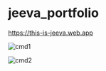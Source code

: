 # jeeva_portfolio
https://this-is-jeeva.web.app

![cmd1](https://user-images.githubusercontent.com/66915813/184848794-a5a3c038-db6b-461a-a99d-4b7532cfc11b.PNG)

![cmd2](https://user-images.githubusercontent.com/66915813/184848824-4dad7946-7d23-4895-94b4-12677d125d6e.PNG)

